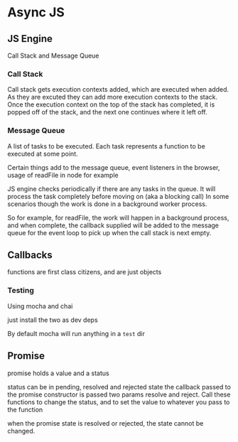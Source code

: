 # Async JS

## JS Engine

Call Stack and Message Queue

### Call Stack

Call stack gets execution contexts added, which are executed when added. As they are excuted they can add more execution contexts to the stack. Once the execution context on the top of the stack has completed, it is popped off of the stack, and the next one continues where it left off.

### Message Queue

A list of tasks to be executed. Each task represents a function to be executed at some point.

Certain things add to the message queue, event listeners in the browser, usage of readFile in node for example

JS engine checks periodically if there are any tasks in the queue. It will process the task completely before moving on (aka a blocking call)
In some scenarios though the work is done in a background worker process.

So for example, for readFile, the work will happen in a background process, and when complete, the callback supplied will be added to the message queue for the event loop to pick up when the call stack is next empty.

## Callbacks

functions are first class citizens, and are just objects

### Testing

Using mocha and chai

just install the two as dev deps

By default mocha will run anything in a `test` dir

## Promise

promise holds a value and a status

status can be in pending, resolved and rejected state
the callback passed to the promise constructor is passed two params
resolve and reject. Call these functions to change the status, and to set the value
to whatever you pass to the function

when the promise state is resolved or rejected, the state cannot be changed.
